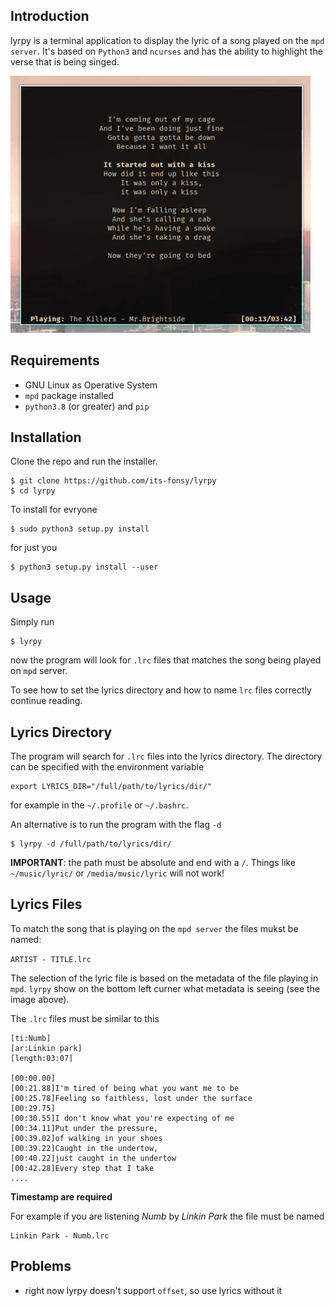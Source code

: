 ## Introduction
lyrpy is a terminal application to display the lyric of a song played on the `mpd server`. It's based on
`Python3` and `ncurses` and has the ability to highlight the verse that is being singed.

![lyrpy](doc/img/lyrpy.gif)

## Requirements

+ GNU Linux as Operative System
+ `mpd` package installed
+ `python3.8` (or greater) and `pip`

## Installation
Clone the repo and run the installer.

	$ git clone https://github.com/its-fonsy/lyrpy
	$ cd lyrpy

To install for evryone

	$ sudo python3 setup.py install

for just you

	$ python3 setup.py install --user

## Usage
Simply run

	$ lyrpy

now the program will look for `.lrc` files that matches the song being played on `mpd` server.

To see how to set the lyrics directory and how to name `lrc` files correctly continue reading.

## Lyrics Directory
The program will search for `.lrc` files into the lyrics directory. The directory can be specified with the
environment variable

	export LYRICS_DIR="/full/path/to/lyrics/dir/"

for example in the `~/.profile` or `~/.bashrc`.

An alternative is to run the program with the flag `-d`

	$ lyrpy -d /full/path/to/lyrics/dir/

**IMPORTANT**: the path must be absolute and end with a `/`.
Things like `~/music/lyric/` or `/media/music/lyric` will not work!

## Lyrics Files
To match the song that is playing on the `mpd server` the files mukst be named:

`ARTIST - TITLE.lrc`

The selection of the lyric file is based on the metadata of the file playing in `mpd`. `lyrpy` show on the
bottom left curner what metadata is seeing (see the image above).

The `.lrc` files must be similar to this

```
[ti:Numb]
[ar:Linkin park]
[length:03:07]

[00:00.00]
[00:21.88]I'm tired of being what you want me to be
[00:25.78]Feeling so faithless, lost under the surface
[00:29.75]
[00:30.55]I don't know what you're expecting of me
[00:34.11]Put under the pressure,
[00:39.02]of walking in your shoes
[00:39.22]Caught in the undertow,
[00:40.22]just caught in the undertow
[00:42.28]Every step that I take
....
```
**Timestamp are required**

For example if you are listening *Numb* by *Linkin Park* the file must be named

	Linkin Park - Numb.lrc


## Problems
+ right now lyrpy doesn't support `offset`, so use lyrics without it
